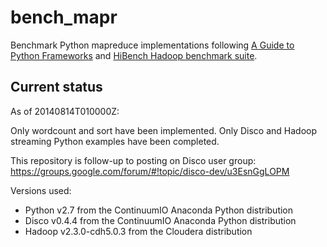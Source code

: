 # bench_mapr

Benchmark Python mapreduce implementations following [A Guide to Python Frameworks]([http://blog.cloudera.com/blog/2013/01/a-guide-to-python-frameworks-for-hadoop/) and [HiBench Hadoop benchmark suite](https://github.com/intel-hadoop/HiBench).

## Current status

As of 20140814T010000Z:

Only wordcount and sort have been implemented.
Only Disco and Hadoop streaming Python examples have been completed.

This repository is follow-up to posting on Disco user group:
https://groups.google.com/forum/#!topic/disco-dev/u3EsnGgLOPM

Versions used:
- Python v2.7 from the ContinuumIO Anaconda Python distribution
- Disco v0.4.4 from the ContinuumIO Anaconda Python distribution
- Hadoop v2.3.0-cdh5.0.3 from the Cloudera distribution
